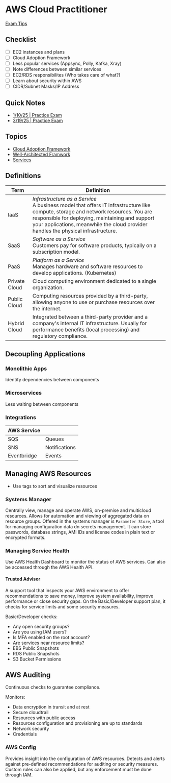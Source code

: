 # AWS Cloud Practitioner

[Exam Tips](exams/index.md)

## Checklist
- [ ] EC2 instances and plans
- [ ] Cloud Adoption Framework
- [ ] Less popular services (Appsync, Polly, Kafka, Xray)
- [ ] Note differences between similar services
- [ ] EC2/RDS responsibilites (Who takes care of what?)
- [ ] Learn about security within AWS
- [ ] CIDR/Subnet Masks/IP Address

## Quick Notes

* [1/10/25 | Practice Exam](exams/exam_01_10_2025.md)
* [3/19/25 | Practice Exam](exams/exam_03_19_2025.md)

## Topics

* [Cloud Adoption Framework](caf.md)
* [Well-Architected Framwork](waf.md)
* [Services](services/index.md)

## Definitions

| Term            	| Definition                                                                                                                                                                                                                                                                 	|
|-----------------	|----------------------------------------------------------------------------------------------------------------------------------------------------------------------------------------------------------------------------------------------------------------------------	|
| IaaS          	| *Infrastructure as a Service*<br>A business model that offers IT infrastructure like compute, storage and network resources. You are responsible for deploying, maintaining and support your applications, meanwhile the cloud provider handles the physical infrastructure. 	|
| SaaS          	| *Software as a Service*<br>Customers pay for software products, typically on a subscription model.                                                                                                                                                                           	|
| PaaS          	| *Platform as a Service*<br>Manages hardware and software resources to develop applications. (Kubernetes)                                                                                                                                                                     	|
| Private Cloud 	| Cloud computing environment dedicated to a single organization.                                                                                                                                                                                                            	|
| Public Cloud  	| Computing resources provided by a third-party, allowing anyone to use or purchase resources over the internet.                                                                                                                                                             	|
| Hybrid Cloud  	| Integrated between a third-party provider and a company's internal IT infrastructure. Usually for performance benefits (local processing) and regulatory compliance.                                                                                                       	|


## Decoupling Applications

### Monolithic Apps
Identify dependencies between components

### Microservices
Less waiting between components

### Integrations

| AWS Service 	|               	|
|-------------	|---------------	|
| SQS         	| Queues        	|
| SNS         	| Notifications 	|
| Eventbridge 	| Events        	|

## Managing AWS Resources

* Use tags to sort and visualize resources

### Systems Manager
Centrally view, manage and operate AWS, on-premise and multicloud resources. Allows for automation and viewing of aggregated data on resource groups. Offered in the systems manager is `Parameter Store`, a tool for managing configuration data dn secrets management. It can store passwords, database strings, AMI IDs and license codes in plain text or encrypted formats.

### Managing Service Health
Use AWS Health Dashboard to monitor the status of AWS services. Can also be accessed through the AWS Health API.

#### Trusted Advisor
A support tool that inspects your AWS environment to offer recommendations to save money, improve system availability, improve performance or close security gaps. On the Basic/Developer support plan, it checks for service limits and some security measures.

Basic/Developer checks:
* Any open security groups?
* Are you using IAM users?
* Is MFA enabled on the root account?
* Are services near resource limits?
* EBS Public Snapshots
* RDS Public Snapshots
* S3 Bucket Permissions

## AWS Auditing
Continuous checks to guarantee compliance.

Monitors: 
* Data encryption in transit and at rest
* Secure cloudtrail
* Resources with public access
* Resources configuration and provisioning are up to standards
* Network security
* Credentials

### AWS Config
Provides insight into the configuration of AWS resources. Detects and alerts against pre-defined recommendations for auditing or security measures. Custom rules can also be applied, but any enforcement must be done through IAM.

